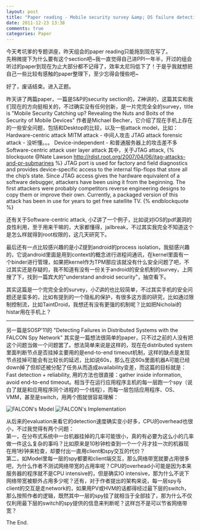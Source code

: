 ```yaml
---
layout: post
title: "Paper reading - Mobile security survey &amp; DS failure detection"
date: 2011-12-23 13:38
comments: true
categories: Paper
---
```


今天考坑爹的专题讲座，昨天组会的paper reading只能拖到现在写了。    
先稍微提下为什么要有这个section吧~我一直觉得自己进PPI一年半，开过的组会听过的paper到现在为止大部分都不记得了，效率太尼玛低下了！于是乎我就想把自己一些比较有感触的paper整理下，至少忘得会慢些吧~

好了，废话结束。进入正题。

昨天讲了两篇paper，一篇是S&P的security section的，Z神讲的，这篇其实和我们现在的方向挺相关的，不过确实没有任何创新，是一片完完全全的survey，title is 
        "Mobile Security Catching up? Revealing the Nuts and Boits of the Security of Mobile Devices"
作者是Michael Becher，它介绍了现在手机上存在的一些安全问题，包括和Desktop的比较，以及一些attack model，比如：
        Hardware-centric attack
                MITM attack - 中间人攻击
                JTAG attack
                forensic attack - 没听懂。。。
        Device-independent - 和普通服务器上的攻击差不多
        Software-centric attack
        user layer attack
其中，关于JTAG attack,
{% blockquote @Nate Lawson http://rdist.root.org/2007/04/06/jtag-attacks-and-pr-submarines %}
JTAG port is used for factory and field diagnostics and provides device-specific access to the internal flip-flops that store all the chip’s state.
Since JTAG access gives the hardware equivalent of a software debugger, attackers have been using it from the beginning. The first attackers were probably competitors reverse engineering designs to copy them or improve their own. Currently, a packaged version of this attack has been in use for years to get free satellite TV. 
{% endblockquote %}

还有关于Software-centric attack, 小Z讲了一个例子，比如说对iOS的pdf漏洞的良性利用，至于用来干嘛的，大家都懂得，jailbreak，不过其实我完全不知道这个是怎么样就得到root权限的，这几天研究下。

最后还有一点比较感兴趣的是小Z提到android的process isolation，我挺感兴趣的，它说android里面是用到context的概念进行进程间通讯，在kernel里面有一个binder进行管理，如果把kernel作为TPM那应该就没有什么安全问题了吧，不过其实还是存疑的，我不知道有没有一份关于android的安全机制的survey，上网搜了下，找到一篇宾大的"understand android security"，抽空看下。

其实这篇是一个完完全全的survey，小Z讲的也比较简单，不过其实手机的安全问题还是蛮多的，比如有提到的一个隐私的保护，有很多这方面的研究，比如通过限制控制流，比如TaintDroid，我想还有没有更强的机制呢？比如把Nicholai的histar用在手机上？

- - - - - - - 

另一篇是SOSP'11的
        "Detecting Failures in Distributed Systems with the FALCON Spy Network"
其实是一篇想法很简单的paper，只不过之前的人没有把这个问题当做一个问题罢了。想法简单来说是这样的，现在在distributed system里面判断节点是否挂掉主要用的是end-to-end timeout机制，这样的缺点是发现节点挂掉可能会有比较长的延迟，比如说60s，那么在这60s里面机器A可能已经down掉了但却还被分配了任务从而造成availability变差，而这篇的目标就是：
        Fast detection + reliability,
用的方法也很直接：gather inside information, avoid end-to-end timeout。相当于在运行应用程序主机的每一层跑一个spy（说白了就是和应用程序同个进程的一个线程），而每一层包括应用程序、OS、VMM，甚至是switch，用两个图就很容易理解：

![FALCON's Model](http://ytliu.github.com/images/2011-12-23-1.png "FALCON's Model")
![FALCON's Implementation](http://ytliu.github.com/images/2011-12-23-2.png "FALCON's Implementation")

从后来的evaluation来看它的detection速度确实变小好多，CPU的overhead也很小，不过我觉得有两个问题：    
第一，在分布式系统中一台机器挂掉的几率可能很小，真的有必要为这么小的几率做一件这么复杂的事吗？比如原来是10秒钟检查到一个一个月才挂一次的机器现在用1秒钟来检查，却要付出一直用client和spy交互的代价？      
第二，如Model里每一层的spy都要和client端交互，那么网络带宽就要占用很多吧，为什么作者不测试网络带宽的占用率呢？CPU的overhead小可能是因为本来服务器的程序就不是CPU intensive的，但是确实IO intensive，那为什么不说下网络带宽被额外占用多少呢？还有，对于作者提出的架构来说，每一层spy与client的交互是走network的，如果用PV或HVM的话都得经过最下层的switch，那么按照作者的逻辑，既然其中一层的spy挂了就相当于全部挂了，那为什么不仅仅利用最下层的switch的spy提供的信息来判断呢？这样岂不是可以节省网络带宽？

The End.
